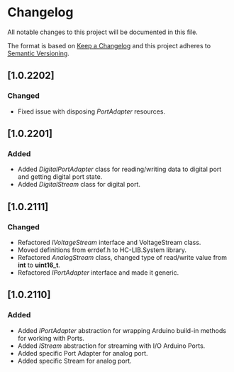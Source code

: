 # Changelog
All notable changes to this project will be documented in this file.

The format is based on [Keep a Changelog](http://keepachangelog.com/en/1.0.0/)
and this project adheres to [Semantic Versioning](http://semver.org/spec/v2.0.0.html).

## [1.0.2202]
### Changed
- Fixed issue with disposing _PortAdapter_ resources.

## [1.0.2201]
### Added
- Added _DigitalPortAdapter_ class for reading/writing data to digital port and getting digital port state.
- Added _DigitalStream_ class for digital port.

## [1.0.2111]
### Changed
- Refactored _IVoltageStream_ interface and VoltageStream class.
- Moved definitions from errdef.h to HC-LIB.System library.
- Refactored _AnalogStream_ class, changed type of read/write value from __int__ to __uint16_t__.
- Refactored _IPortAdapter_ interface and made it generic.

## [1.0.2110]
### Added
- Added _IPortAdapter_ abstraction for wrapping Arduino build-in methods for working with Ports.
- Added _IStream_ abstraction for streaming with I/O Arduino Ports.
- Added specific Port Adapter for analog port.
- Added specific Stream for analog port.